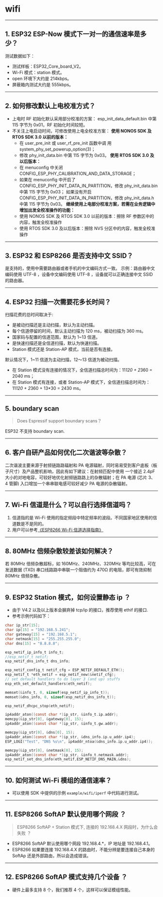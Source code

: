 # wifi

<style>
body {counter-reset: h2}
  h2 {counter-reset: h3}
  h2:before {counter-increment: h2; content: counter(h2) ". "}
  h3:before {counter-increment: h3; content: counter(h2) "." counter(h3) ". "}
  h2.nocount:before, h3.nocount:before, { content: ""; counter-increment: none }
</style>

---

## ESP32 ESP-Now 模式下一对一的通信速率是多少？

测试数据如下：

- 测试样板：ESP32_Core_board_V2。
- Wi-Fi 模式：station 模式。
- open 环境下大约是 214kbps。
- 屏蔽箱内测试大约是 555kbps。

---

## 如何修改默认上电校准⽅式？

- 上电时 RF 初始化默认采⽤部分校准的⽅案：
  esp_init_data_default.bin 中第 115 字节为 0x01，RF 初始化时间较短。
- 不关注上电启动时间，可修改使⽤上电全校准⽅案：
**使⽤ NONOS SDK 及 RTOS SDK 3.0 以前的版本：**
  - 在 user_pre_init 或 user_rf_pre_init 函数中调 ⽤system_phy_set_powerup_option(3)；
  - 修改 phy_init_data.bin 中第 115 字节为 0x03。
**使⽤ RTOS SDK 3.0 及以后版本：**
  - 在 menuconfig 中关闭 CONFIG_ESP_PHY_CALIBRATION_AND_DATA_STORAGE；
  - 如果在 menuconfig 中开启了 CONFIG_ESP_PHY_INIT_DATA_IN_PARTITION，修改 phy_init_data.bin 中第 115 字节为 0x03；
  如果没有开启 CONFIG_ESP_PHY_INIT_DATA_IN_PARTITION，修改 phy_init_data.h 中第 115 字节为 0x03。
  **继续使⽤上电部分校准⽅案，若需在业务逻辑中增加出发全校准操作的功能：**
  - 使⽤ NONOS SDK 及 RTOS SDK 3.0 以前的版本：擦除 RF 参数区中的内容，触发全校准操作
  - 使⽤ RTOS SDK 3.0 及以后版本：擦除 NVS 分区中的内容，触发全校准操作

---

## ESP32 和 ESP8266 是否支持中文 SSID？

是支持的，使用中需要路由器或者手机的中文编码方式一致。
示例：路由器中文编码使用 UTF-8 ，设备中文编码使用 UTF-8 ，设备就可以正确连接中文 SSID 的路由器。

---

## ESP32 扫描⼀次需要花多长时间？

扫描花费的总时间取决于:

- 是被动扫描还是主动扫描，默认为主动扫描。
- 每个信道停留的时间，默认主动扫描为 120 ms，被动扫描为 360 ms。
- 国家码与配置的信道范围，默认为 1~13 信道。
- 是快速扫描还是全信道扫描，默认为快速扫描。
- Station 模式还是 Station-AP 模式，当前是否有连接。

默认情况下，1~11 信道为主动扫描，12〜13 信道为被动扫描。

- 在 Station 模式没有连接的情况下，全信道扫描总时间为：11*120 + 2*360 = 2040 ms；
- 在 Station 模式有连接，或者 Station-AP 模式下，全信道扫描总时间为：11*120 + 2*360 + 13\*30 = 2430 ms。

---

## boundary scan

> Does Espressif support boundary scans？

ESP32 不⽀持 boundary scan.

---

## 客户⾃研产品如何优化⼆次谐波等杂散？

⼆次谐波主要来源于射频链路路辐射和 PA 电源辐射，同时易易受到客户底板（板⼦尺⼨）及产品整机影响，因此有如下建议：在射频匹配中使⽤ ⼀个接近 2.4pF ⼤⼩的对地电容，可较好地优化射频链路路上的杂散辐射；在 PA 电源 (芯⽚ 3、4 管脚) ⼊⼝增加⼀个串串联电感可较好减少 PA 电源的杂散辐射。

---

## Wi-Fi 信道是什么？可以自行选择信道吗？

1. 信道指的是 Wi-Fi 使用的指定频段中特定频率的波段。不同国家地区使用的信道数是不是同的。
2. ⽤户可以参考[《ESP8266 Wi-Fi 信道选择指南》](https://www.espressif.com/zh-hans/support/documents/technical-documents)

---

## 80MHz 倍频杂散较差该如何解决？

若 80MHz 倍频杂散超标，如 160MHz、240MHz、320MHz 等均⽐较⾼，可在发送数据 (TXD) 串⼝线路路中串联⼀个阻值约为 470Ω 的电阻，即可有效抑制 80MHz 倍频杂散。

---

## ESP32 Station 模式，如何设置静态 ip ？

- 由于 V4.2 以及以上版本会摒弃掉 tcp/ip 的接口，推荐使用 ethif 的接口.
- 参考示例代码如下：

``` c
char ip_str[15];
char ip[15] = "192.168.5.241";
char gateway[15] = "192.168.5.1";
char netmask[15] = "255.255.255.0";
char dns[15] = "8.8.8.8";

esp_netif_ip_info_t info_t;
//esp_netif_t netif;
esp_netif_dns_info_t dns_info;

esp_netif_config_t netif_cfg = ESP_NETIF_DEFAULT_ETH();
esp_netif_t *eth_netif = esp_netif_new(&netif_cfg);
// set default handlers to do layer 3 (and up) stuffs
esp_eth_set_default_handlers(eth_netif);

memset(&info_t, 0, sizeof(esp_netif_ip_info_t));
memset(&dns_info, 0, sizeof(esp_netif_dns_info_t));

esp_netif_dhcpc_stop(eth_netif);

ip4addr_aton((const char *)ip_str, &info_t.ip.addr);
memcpy(&ip_str[0], &gateway[0], 15);
ip4addr_aton((const char *)ip_str, &info_t.gw.addr);

memcpy(&ip_str[0], &dns[0], 15);
ip4addr_aton((const char *)ip_str, &dns_info.ip.u_addr.ip4);
ESP_LOGI("Test", "DNS %s\n", ip4addr_ntoa(&dns_info.ip.u_addr.ip4));

memcpy(&ip_str[0], &netmask[0], 15);
ip4addr_aton((const char *)ip_str, &info_t.netmask.addr);
esp_netif_set_dns_info(eth_netif,ESP_NETIF_DNS_MAIN,&dns);
```

---

## 如何测试 Wi-Fi 模组的通信速率？

- 可以使⽤ SDK 中提供的示例 `example/wifi/iperf` 中代码进⾏测试。

---

## ESP8266 SoftAP 默认使用哪个网段 ？

> ESP8266 SoftAP + Station 模式下, 连接的 192.168.4.X ⽹段时，为什么会失败 ？

- ESP8266 SoftAP 默认使用哪个网段 192.168.4.*，IP 地址是 192.168.4.1。
- ESP8266 如果要连接 192.168.4.X 的路由时，不能分辨是要连接⾃⼰本身的 SoftAp 还是外部路由，所以会造成错误。

---

## ESP8266 SoftAP 模式支持几个设备 ？

- 硬件上最多⽀持 8 个，我们推荐 4 个，这样可以保证模组性能。
